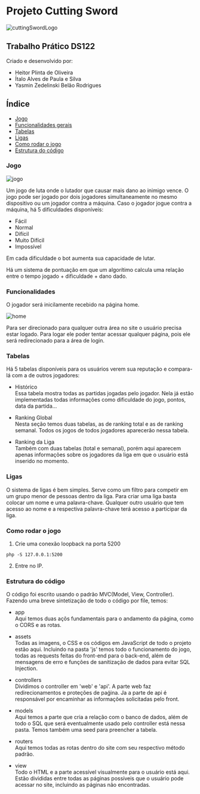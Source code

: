 # Projeto Cutting Sword

![cuttingSwordLogo](https://cdn.discordapp.com/attachments/1172313929909817447/1177412036326608896/people-fighting-with-swords-that-looks-like-a-game-upscaled1.png?ex=65726968&is=655ff468&hm=35dd1ce60e9c8c6a057c7937ed27b20d6a143fea6fd70e0db3436a661e7cd5d7&)

## Trabalho Prático DS122

Criado e desenvolvido por:
- Heitor Plinta de Oliveira
- Ítalo Alves de Paula e Silva
- Yasmin Zedelinski Belão Rodrigues

## Índice
- <a href="#jogo">Jogo</a>
- <a href="#funcionalidades">Funcionalidades gerais</a>
- <a href="#tabelas">Tabelas</a>
- <a href="#ligas">Ligas</a>
- <a href="#como-rodar-o-jogo">Como rodar o jogo</a>
- <a href="#estrutura-do-código">Estrutura do código</a>

### Jogo
![jogo](https://cdn.discordapp.com/attachments/1172313929909817447/1177416722765062194/2023-11-23_22-12.png?ex=65726dc6&is=655ff8c6&hm=a95af989e31a85a99c3164b08e5d63c7d7c7745adcecbdaccea70cd63e5a8c73&)

Um jogo de luta onde o lutador que causar mais dano ao inimigo vence. O jogo pode ser jogado por dois jogadores simultaneamente no mesmo dispositivo ou um jogador contra a máquina.
Caso o jogador jogue contra a máquina, há 5 dificuldades disponíveis:
- Fácil
- Normal
- Difícil
- Muito Difícil
- Impossível  

Em cada dificuldade o bot aumenta sua capacidade de lutar.

Há um sistema de pontuação em que um algorítimo calcula uma relação entre o tempo jogado + dificuldade + dano dado.

### Funcionalidades

O jogador será inicilamente recebido na página home.

![home](https://cdn.discordapp.com/attachments/1172313929909817447/1177421136372433007/2023-11-23_22-30.png?ex=657271e2&is=655ffce2&hm=3b850603dbce56f23ca06a7acc7d3f02ca5f48321fb3560ce2a16e6cc50a7cf6&)

Para ser direcionado para qualquer outra área no site o usuário precisa estar logado. Para logar ele poder tentar acessar qualquer página, pois ele será redirecionado para a área de login.

### Tabelas

Há 5 tabelas disponíveis para os usuários verem sua reputação e compara-lá com a de outros jogadores:

- Histórico  
Essa tabela mostra todas as partidas jogadas pelo jogador. Nela já estão implementadas todas informações como dificuldade do jogo, pontos, data da partida...

- Ranking Global  
Nesta seção temos duas tabelas, as de ranking total e as de ranking semanal. Todos os jogos de todos jogadores aparecerão nessa tabela. 

- Ranking da Liga  
Também com duas tabelas (total e semanal), porém aqui aparecem apenas informações sobre os jogadores da liga em que o usuário está inserido no momento.

### Ligas
O sistema de ligas é bem simples. Serve como um filtro para competir em um grupo menor de pessoas dentro da liga. Para criar uma liga basta colocar um nome e uma palavra-chave. Qualquer outro usuário que tem acesso ao nome e a respectiva palavra-chave terá acesso a participar da liga.

### Como rodar o jogo
1. Crie uma conexão loopback na porta 5200
```
php -S 127.0.0.1:5200
```
2. Entre no IP.

### Estrutura do código

O código foi escrito usando o padrão MVC(Model, View, Controller). Fazendo uma breve sintetização de todo o código por file, temos:

- app  
   Aqui temos duas açõs fundamentais para o andamento da página, como o CORS e as rotas.

- assets  
Todas as imagens, o CSS e os códigos em JavaScript de todo o projeto estão aqui. Incluindo na pasta 'js' temos todo o funcionamento do jogo, todas as requests feitas do front-end para o back-end, além de mensagens de erro e funções de sanitização de dados para evitar SQL Injection.

- controllers  
Dividimos o controller em 'web' e 'api'. A parte web faz redirecionamentos e proteções de paǵina. Ja a parte de api é responsável por encaminhar as informações solicitadas pelo front.

- models  
Aqui temos a parte que cria a relação com o banco de dados, além de todo o SQL que será eventualmente usado pelo controller está nessa pasta. Temos também uma seed para preencher a tabela.

- routers  
Aqui temos todas as rotas dentro do site com seu respectivo método padrão.

- view  
Todo o HTML e a parte acessível visualmente para o usuário está aqui. Estão divididas entre todas as páginas possíveis que o usuário pode acessar no site, incluindo as páginas não encontradas.